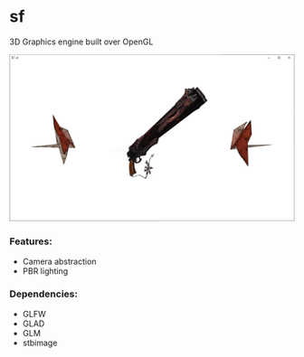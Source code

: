 # sf
3D Graphics engine built over OpenGL

![alt text](https://raw.githubusercontent.com/santaclose/sf/master/demo/Capture.PNG)
### Features:
- Camera abstraction
- PBR lighting

### Dependencies:
- GLFW
- GLAD
- GLM
- stbimage
